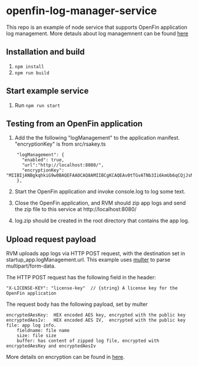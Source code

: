 # openfin-log-manager-service

This repo is an example of node service that supports OpenFin application log management.  More detauls about log managemnent can be found [here](https://developers.openfin.co/docs/log-management)

## Installation and build

1.  `npm install`
2.  `npm run build`

## Start example service

1.  Run `npm run start`

## Testing from an OpenFin application

1. Add the the following "logManagement" to the application manifest.  "encryptionKey" is from src/rsakey.ts

~~~
    "logManagement": {
      "enabled": true,
      "url":"http://localhost:8080/",
      "encryptionKey": "MIIBIjANBgkqhkiG9w0BAQEFAAOCAQ8AMIIBCgKCAQEAv0tTGvATNb3Ii6kmUb6qCQjJsMJfF2fo8mYZzuBPFUtdDIi4qxwbLJV+DlE3msOtFM9RMtUF4ptQTCR/mfnkwlI40OcX3fhiEzwZRHqDpdlxyqf8s5jluRLBZMpqL2qYIRYnU3pA0wd/MjVZ4Ii6BnS/LDTFa8pgT9FHkrtnGQdqHfc4WShIrwH38ARhJp5c+D/dCv+1LgCKPRO1/kibq2GAeJ1jxtVcwwX+lJl/nu/7a/xNIZVSYShGNXWAIIJXnfvfQ72OX88I8p27VsybKetBCNvD0X0y6Ah5wl3QVfs662a4TNzUuLQZalgcz0InQmyBzh/Hx7TCf73EgOeRGwIDAQAB"
    },
~~~

2. Start the OpenFin application and invoke console.log to log some text.

3. Close the OpenFin application, and RVM should zip app logs and send the zip file to this service at http://localhost:8080/

4. log.zip should be created in the root directory that contains the app log.

## Upload request payload

RVM uploads app logs via HTTP POST request, with the destination set in startup_app.logManagement.url.  This example uses [multer](https://www.npmjs.com/package/multer) to parse multipart/form-data.

The HTTP POST request has the following field in the header:
~~~~
"X-LICENSE-KEY": "license-key"  // {string} A license key for the OpenFin application
~~~~

The request body has the following payload, set by multer
~~~
encryptedAesKey:  HEX encoded AES key, encrypted with the public key
encryptedAesIv:   HEX encoded AES IV,  encrypted with the public key
file: app log info.
    fieldname: file name
    size: file size
    buffer: has content of zipped log file, encrypted with encryptedAesKey and encryptedAesIv
~~~

More details on encryption can be found in [here](https://developers.openfin.co/docs/log-management#section-encryption).

